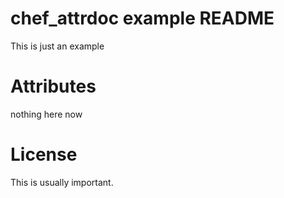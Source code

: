 chef_attrdoc example README
===========================

This is just an example

Attributes
==========
nothing here now


License
=======
This is usually important.
